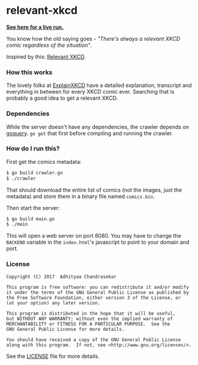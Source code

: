 # relevant-xkcd

**[See here for a live run.](https://relevant-xkcd.github.io/)**

You know how the old saying goes - *"There's always a relevant XKCD comic regardless of the situation"*.

Inspired by this: [Relevant XKCD](http://thomaspark.co/2017/01/relevant-xkcd/).

### How this works

The lovely folks at [ExplainXKCD](http://www.explainxkcd.com/wiki/index.php/Main_Page)
have a detailed explanation, transcript and everything in between for every XKCD
comic ever. Searching that is probably a good idea to get a relevant XKCD.

### Dependencies

While the server doesn't have any dependencies, the crawler depends on
[goquery](https://github.com/PuerkitoBio/goquery). `go get` that first before
compiling and running the crawler.

### How do I run this?

First get the comics metadata:

```bash
$ go build crawler.go
$ ./crawler
```

That should download the entire list of comics (not the images, just the metadata) and store them in a binary file named `comics.bin`.

Then start the server:

```bash
$ go build main.go
$ ./main
```

This will open a web server on port 8080. You may have to change the `BACKEND` variable in the `index.html`'s javascript to point to your domain and port.

### License

```
Copyright (C) 2017  Adhityaa Chandrasekar

This program is free software: you can redistribute it and/or modify
it under the terms of the GNU General Public License as published by
the Free Software Foundation, either version 3 of the License, or
(at your option) any later version.

This program is distributed in the hope that it will be useful,
but WITHOUT ANY WARRANTY; without even the implied warranty of
MERCHANTABILITY or FITNESS FOR A PARTICULAR PURPOSE.  See the
GNU General Public License for more details.

You should have received a copy of the GNU General Public License
along with this program.  If not, see <http://www.gnu.org/licenses/>.
```

See the [LICENSE](LICENSE) file for more details.
